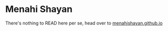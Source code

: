 # Menahi Shayan
There's nothing to READ here per se, head over to [menahishayan.github.io](menahishayan.github.io)
